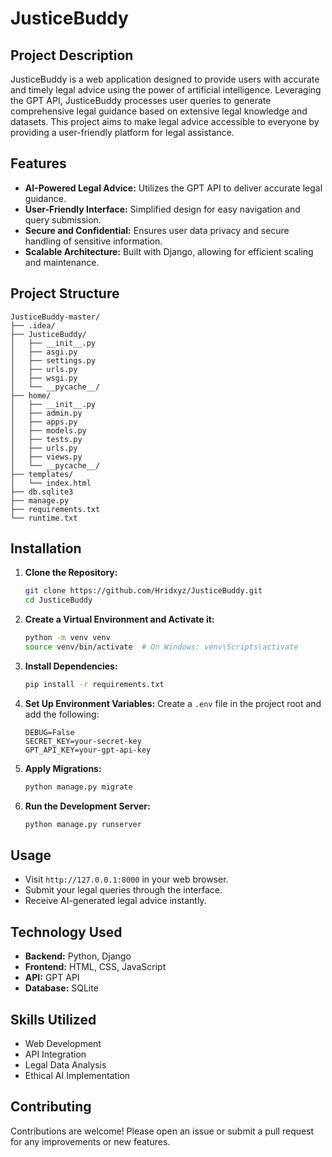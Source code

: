 # JusticeBuddy

## Project Description

JusticeBuddy is a web application designed to provide users with accurate and timely legal advice using the power of artificial intelligence. Leveraging the GPT API, JusticeBuddy processes user queries to generate comprehensive legal guidance based on extensive legal knowledge and datasets. This project aims to make legal advice accessible to everyone by providing a user-friendly platform for legal assistance.

## Features

- **AI-Powered Legal Advice:** Utilizes the GPT API to deliver accurate legal guidance.
- **User-Friendly Interface:** Simplified design for easy navigation and query submission.
- **Secure and Confidential:** Ensures user data privacy and secure handling of sensitive information.
- **Scalable Architecture:** Built with Django, allowing for efficient scaling and maintenance.

## Project Structure

```plaintext
JusticeBuddy-master/
├── .idea/
├── JusticeBuddy/
│   ├── __init__.py
│   ├── asgi.py
│   ├── settings.py
│   ├── urls.py
│   ├── wsgi.py
│   └── __pycache__/
├── home/
│   ├── __init__.py
│   ├── admin.py
│   ├── apps.py
│   ├── models.py
│   ├── tests.py
│   ├── urls.py
│   ├── views.py
│   └── __pycache__/
├── templates/
│   └── index.html
├── db.sqlite3
├── manage.py
├── requirements.txt
└── runtime.txt
```

## Installation

1. **Clone the Repository:**
   ```sh
   git clone https://github.com/Hridxyz/JusticeBuddy.git
   cd JusticeBuddy
   ```

2. **Create a Virtual Environment and Activate it:**
   ```sh
   python -m venv venv
   source venv/bin/activate  # On Windows: venv\Scripts\activate
   ```

3. **Install Dependencies:**
   ```sh
   pip install -r requirements.txt
   ```

4. **Set Up Environment Variables:**
   Create a `.env` file in the project root and add the following:
   ```env
   DEBUG=False
   SECRET_KEY=your-secret-key
   GPT_API_KEY=your-gpt-api-key
   ```

5. **Apply Migrations:**
   ```sh
   python manage.py migrate
   ```

6. **Run the Development Server:**
   ```sh
   python manage.py runserver
   ```

## Usage

- Visit `http://127.0.0.1:8000` in your web browser.
- Submit your legal queries through the interface.
- Receive AI-generated legal advice instantly.

## Technology Used

- **Backend:** Python, Django
- **Frontend:** HTML, CSS, JavaScript
- **API:** GPT API
- **Database:** SQLite

## Skills Utilized

- Web Development
- API Integration
- Legal Data Analysis
- Ethical AI Implementation

## Contributing

Contributions are welcome! Please open an issue or submit a pull request for any improvements or new features.
